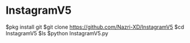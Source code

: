 # InstagramV5
$pkg install git
$git clone https://github.com/Nazri-XD/InstagramV5
$cd InstagramV5
$ls
$python InstagramV5.py
